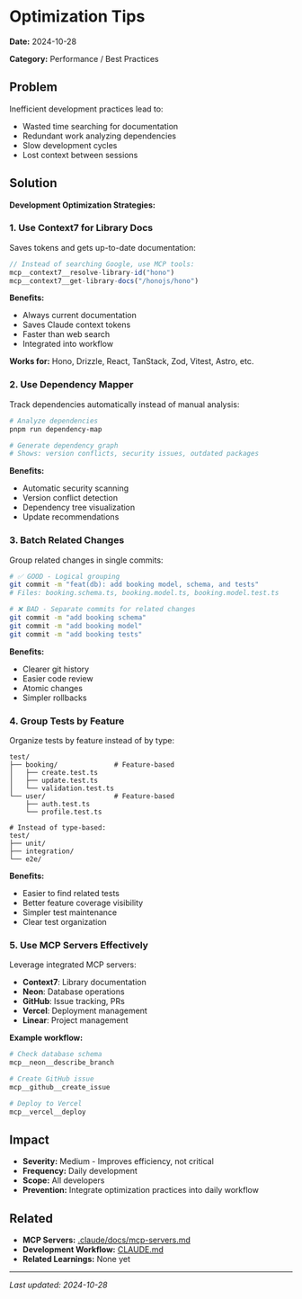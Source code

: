 # Optimization Tips

**Date:** 2024-10-28

**Category:** Performance / Best Practices

## Problem

Inefficient development practices lead to:

- Wasted time searching for documentation
- Redundant work analyzing dependencies
- Slow development cycles
- Lost context between sessions

## Solution

**Development Optimization Strategies:**

### 1. Use Context7 for Library Docs

Saves tokens and gets up-to-date documentation:

```typescript
// Instead of searching Google, use MCP tools:
mcp__context7__resolve-library-id("hono")
mcp__context7__get-library-docs("/honojs/hono")
```

**Benefits:**

- Always current documentation
- Saves Claude context tokens
- Faster than web search
- Integrated into workflow

**Works for:** Hono, Drizzle, React, TanStack, Zod, Vitest, Astro, etc.

### 2. Use Dependency Mapper

Track dependencies automatically instead of manual analysis:

```bash
# Analyze dependencies
pnpm run dependency-map

# Generate dependency graph
# Shows: version conflicts, security issues, outdated packages
```

**Benefits:**

- Automatic security scanning
- Version conflict detection
- Dependency tree visualization
- Update recommendations

### 3. Batch Related Changes

Group related changes in single commits:

```bash
# ✅ GOOD - Logical grouping
git commit -m "feat(db): add booking model, schema, and tests"
# Files: booking.schema.ts, booking.model.ts, booking.model.test.ts

# ❌ BAD - Separate commits for related changes
git commit -m "add booking schema"
git commit -m "add booking model"
git commit -m "add booking tests"
```

**Benefits:**

- Clearer git history
- Easier code review
- Atomic changes
- Simpler rollbacks

### 4. Group Tests by Feature

Organize tests by feature instead of by type:

```
test/
├── booking/              # Feature-based
│   ├── create.test.ts
│   ├── update.test.ts
│   └── validation.test.ts
└── user/                 # Feature-based
    ├── auth.test.ts
    └── profile.test.ts

# Instead of type-based:
test/
├── unit/
├── integration/
└── e2e/
```

**Benefits:**

- Easier to find related tests
- Better feature coverage visibility
- Simpler test maintenance
- Clear test organization

### 5. Use MCP Servers Effectively

Leverage integrated MCP servers:

- **Context7**: Library documentation
- **Neon**: Database operations
- **GitHub**: Issue tracking, PRs
- **Vercel**: Deployment management
- **Linear**: Project management

**Example workflow:**

```bash
# Check database schema
mcp__neon__describe_branch

# Create GitHub issue
mcp__github__create_issue

# Deploy to Vercel
mcp__vercel__deploy
```

## Impact

- **Severity:** Medium - Improves efficiency, not critical
- **Frequency:** Daily development
- **Scope:** All developers
- **Prevention:** Integrate optimization practices into daily workflow

## Related

- **MCP Servers:** [.claude/docs/mcp-servers.md](../mcp-servers.md)
- **Development Workflow:** [CLAUDE.md](../../../CLAUDE.md#development-workflow)
- **Related Learnings:** None yet

---

*Last updated: 2024-10-28*
